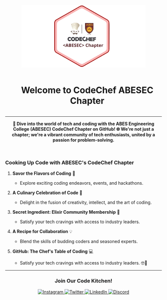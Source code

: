 <p align="center">
  <a href="" rel="noopener">
 <img height="200px" width="400px" src="assets\cclogo.png" alt="CodeChef logo"></a>
</p>
<div id="user-content-toc">
  <ul align="center">
    <summary><h1 style="display: inline-block">Welcome to CodeChef ABESEC Chapter</h1></summary>
  </ul>
</div>
<hr>
<p align="center"><b>🚀 Dive into the world of tech and coding with the ABES Engineering College (ABESEC) CodeChef Chapter on GitHub!
🌐 We're not just a chapter; we're a vibrant community of tech enthusiasts, united by a passion for problem-solving.</b>
</p>
<br>

### Cooking Up Code with ABESEC's CodeChef Chapter

1. **Savor the Flavors of Coding** 🌟
   - Explore exciting coding endeavors, events, and hackathons.

2. **A Culinary Celebration of Code** 🎉
   - Delight in the fusion of creativity, intellect, and the art of coding.

3. **Secret Ingredient: Elixir Community Membership** 🔗
   - Satisfy your tech cravings with access to industry leaders.

4. **A Recipe for Collaboration** 💡
   - Blend the skills of budding coders and seasoned experts.

5. **GitHub: The Chef's Table of Coding** 💻
   - Satisfy your tech cravings with access to industry leaders. 🤓💬
--- 
<h3 align="center">Join Our Code Kitchen!</h3>

<p align="center">
  <a href="https://www.instagram.com/abesec.codechef/">
    <img src="https://img.shields.io/badge/Instagram-%40abesec.codechef-%23E4405F?style=for-the-badge&logo=instagram" alt="Instagram">
  </a>

  <a href="https://twitter.com/abesec_codechef">
    <img src="https://img.shields.io/badge/Twitter-%40abesec_codechef-%231DA1F2?style=for-the-badge&logo=twitter" alt="Twitter">
  </a>

  <a href="https://www.linkedin.com/company/abesec-codechef/">
    <img src="https://img.shields.io/badge/LinkedIn-CodeChef_ABESEC_Chapter-%230077B5?style=for-the-badge&logo=linkedin" alt="LinkedIn">
  </a>
  
  <a href="https://discord.gg/5kSp9Zmcp6">
    <img src="https://img.shields.io/badge/Discord-ELIXIR_COMMUNITY-%237289DA?style=for-the-badge&logo=discord" alt="Discord">
  </a>
</p>




